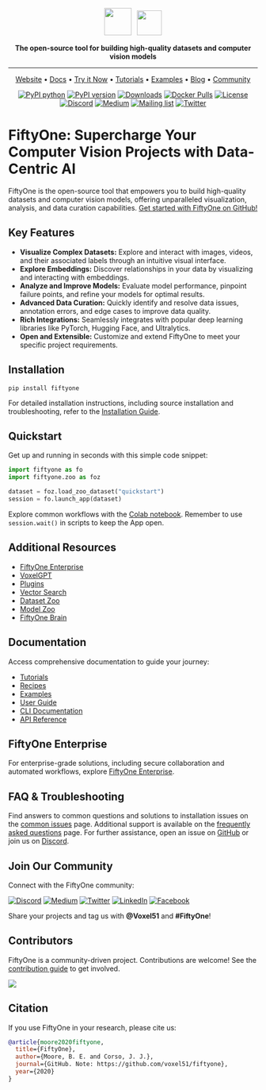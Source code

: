 <!-- prettier-ignore -->
<div align="center">
<p align="center">

<!-- prettier-ignore -->
<img src="https://user-images.githubusercontent.com/25985824/106288517-2422e000-6216-11eb-871d-26ad2e7b1e59.png" height="55px"> &nbsp;
<img src="https://user-images.githubusercontent.com/25985824/106288518-24bb7680-6216-11eb-8f10-60052c519586.png" height="50px">

**The open-source tool for building high-quality datasets and computer vision models**

---

<!-- prettier-ignore -->
<a href="https://voxel51.com/fiftyone">Website</a> •
<a href="https://voxel51.com/docs/fiftyone">Docs</a> •
<a href="https://colab.research.google.com/github/voxel51/fiftyone-examples/blob/master/examples/quickstart.ipynb">Try it Now</a> •
<a href="https://voxel51.com/docs/fiftyone/tutorials/index.html">Tutorials</a> •
<a href="https://github.com/voxel51/fiftyone-examples">Examples</a> •
<a href="https://voxel51.com/blog/">Blog</a> •
<a href="https://discord.gg/fiftyone-community">Community</a>

[![PyPI python](https://img.shields.io/pypi/pyversions/fiftyone)](https://pypi.org/project/fiftyone)
[![PyPI version](https://badge.fury.io/py/fiftyone.svg)](https://pypi.org/project/fiftyone)
[![Downloads](https://static.pepy.tech/badge/fiftyone)](https://pepy.tech/project/fiftyone)
[![Docker Pulls](https://badgen.net/docker/pulls/voxel51/fiftyone?icon=docker&label=pulls)](https://hub.docker.com/r/voxel51/fiftyone/)
[![License](https://img.shields.io/badge/License-Apache%202.0-blue.svg)](LICENSE)
[![Discord](https://img.shields.io/badge/Discord-7289DA?logo=discord&logoColor=white)](https://discord.gg/fiftyone-community)
[![Medium](https://img.shields.io/badge/Medium-12100E?logo=medium&logoColor=white)](https://medium.com/voxel51)
[![Mailing list](http://bit.ly/2Md9rxM)](https://share.hsforms.com/1zpJ60ggaQtOoVeBqIZdaaA2ykyk)
[![Twitter](https://img.shields.io/twitter/follow/Voxel51?style=social)](https://twitter.com/voxel51)

</p>
</div>

# FiftyOne: Supercharge Your Computer Vision Projects with Data-Centric AI

FiftyOne is the open-source tool that empowers you to build high-quality datasets and computer vision models, offering unparalleled visualization, analysis, and data curation capabilities. [Get started with FiftyOne on GitHub!](https://github.com/voxel51/fiftyone)

## Key Features

*   **Visualize Complex Datasets:** Explore and interact with images, videos, and their associated labels through an intuitive visual interface.
*   **Explore Embeddings:** Discover relationships in your data by visualizing and interacting with embeddings.
*   **Analyze and Improve Models:** Evaluate model performance, pinpoint failure points, and refine your models for optimal results.
*   **Advanced Data Curation:** Quickly identify and resolve data issues, annotation errors, and edge cases to improve data quality.
*   **Rich Integrations:** Seamlessly integrates with popular deep learning libraries like PyTorch, Hugging Face, and Ultralytics.
*   **Open and Extensible:** Customize and extend FiftyOne to meet your specific project requirements.

## Installation

```shell
pip install fiftyone
```

For detailed installation instructions, including source installation and troubleshooting, refer to the [Installation Guide](https://voxel51.com/docs/fiftyone/getting_started/install.html).

## Quickstart

Get up and running in seconds with this simple code snippet:

```python
import fiftyone as fo
import fiftyone.zoo as foz

dataset = foz.load_zoo_dataset("quickstart")
session = fo.launch_app(dataset)
```
Explore common workflows with the [Colab notebook](https://colab.research.google.com/github/voxel51/fiftyone-examples/blob/master/examples/quickstart.ipynb).
Remember to use `session.wait()` in scripts to keep the App open.

## Additional Resources

*   [FiftyOne Enterprise](https://voxel51.com/enterprise)
*   [VoxelGPT](https://github.com/voxel51/voxelgpt)
*   [Plugins](https://voxel51.com/plugins)
*   [Vector Search](https://voxel51.com/blog/the-computer-vision-interface-for-vector-search)
*   [Dataset Zoo](https://docs.voxel51.com/dataset_zoo/index.html)
*   [Model Zoo](https://docs.voxel51.com/model_zoo/index.html)
*   [FiftyOne Brain](https://docs.voxel51.com/brain.html)

## Documentation

Access comprehensive documentation to guide your journey:

*   [Tutorials](https://voxel51.com/docs/fiftyone/tutorials/index.html)
*   [Recipes](https://voxel51.com/docs/fiftyone/recipes/index.html)
*   [Examples](https://github.com/voxel51/fiftyone-examples)
*   [User Guide](https://voxel51.com/docs/fiftyone/user_guide/index.html)
*   [CLI Documentation](https://voxel51.com/docs/fiftyone/cli/index.html)
*   [API Reference](https://voxel51.com/docs/fiftyone/api/fiftyone.html)

## FiftyOne Enterprise

For enterprise-grade solutions, including secure collaboration and automated workflows, explore [FiftyOne Enterprise](https://voxel51.com/enterprise).

## FAQ & Troubleshooting

Find answers to common questions and solutions to installation issues on the [common issues](https://docs.voxel51.com/getting_started/troubleshooting.html) page. Additional support is available on the [frequently asked questions](https://docs.voxel51.com/faq/index.html) page. For further assistance, open an issue on [GitHub](https://github.com/voxel51/fiftyone/issues) or join us on [Discord](https://discord.gg/fiftyone-community).

## Join Our Community

Connect with the FiftyOne community:

[![Discord](https://img.shields.io/badge/Discord-7289DA?logo=discord&logoColor=white)](https://discord.gg/fiftyone-community)
[![Medium](https://img.shields.io/badge/Medium-12100E?logo=medium&logoColor=white)](https://medium.com/voxel51)
[![Twitter](https://img.shields.io/badge/Twitter-1DA1F2?logo=twitter&logoColor=white)](https://twitter.com/voxel51)
[![LinkedIn](https://img.shields.io/badge/LinkedIn-0077B5?logo=linkedin&logoColor=white)](https://www.linkedin.com/company/voxel51)
[![Facebook](https://img.shields.io/badge/Facebook-1877F2?logo=facebook&logoColor=white)](https://www.facebook.com/voxel51)

Share your projects and tag us with **@Voxel51** and **#FiftyOne**!

## Contributors

FiftyOne is a community-driven project.  Contributions are welcome!  See the [contribution guide](https://github.com/voxel51/fiftyone/blob/develop/CONTRIBUTING.md) to get involved.

<a href="https://github.com/voxel51/fiftyone/graphs/contributors">
  <img src="https://contrib.rocks/image?repo=voxel51/fiftyone" />
</a>

## Citation

If you use FiftyOne in your research, please cite us:

```bibtex
@article{moore2020fiftyone,
  title={FiftyOne},
  author={Moore, B. E. and Corso, J. J.},
  journal={GitHub. Note: https://github.com/voxel51/fiftyone},
  year={2020}
}
```